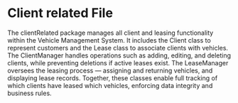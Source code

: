 # **Client related File**

The clientRelated package manages all client and leasing functionality within the Vehicle Management System. It includes the Client class to represent customers and the Lease class to associate clients 
with vehicles. The ClientManager handles operations such as adding, editing, and deleting clients, while preventing deletions if active leases exist. The LeaseManager oversees the leasing process — 
assigning and returning vehicles, and displaying lease records. Together, these classes enable full tracking of which clients have leased which vehicles, enforcing data integrity and business rules.
